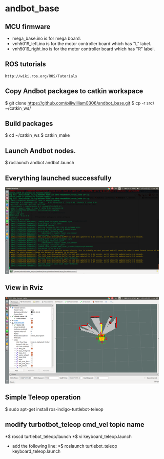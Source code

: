 # andbot_base

## MCU firmware
  * mega_base.ino is for mega board.
  * vnh5019_left.ino is for the motor controller board which has "L" label.  
  * vnh5019_right.ino is for the motor controller board which has "R" label.

## ROS tutorials

    http://wiki.ros.org/ROS/Tutorials

## Copy Andbot packages to catkin workspace

   $ git clone https://github.com/piliwilliam0306/andbot_base.git
   $ cp -r src/ ~/catkin_ws/
  
## Build packages
   $ cd ~/catkin_ws
   $ catkin_make

## Launch Andbot nodes.

   $ roslaunch andbot andbot.launch

## Everything launched successfully
![](https://github.com/piliwilliam0306/andbot_base/blob/master/odom_received.png)

## View in Rviz
![](https://github.com/piliwilliam0306/andbot_base/blob/master/rviz.png)

## Simple Teleop operation
  $ sudo apt-get install ros-indigo-turtlebot-teleop

## modify turbotbot_teleop cmd_vel topic name
  *$ roscd turtlebot_teleop/launch
  *$ vi keyboard_teleop.launch
  * add the following line: <remap from ="turtlebot_teleop_keyboard/cmd_vel" to="andbot/cmd_vel"/>
  *$ roslaunch turtlebot_teleop keyboard_teleop.launch
